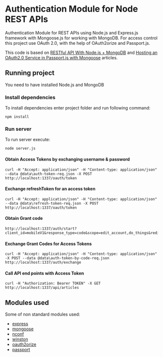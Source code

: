 # Authentication Module for Node REST APIs

Authentication Module for REST APIs using Node.js and Express.js framework with Mongoose.js for working with MongoDB. For access control this project use OAuth 2.0, with the help of OAuth2orize and Passport.js.

This code is based on [RESTful API With Node.js + MongoDB](http://aleksandrov.ws/2013/09/12/restful-api-with-nodejs-plus-mongodb) and [Hosting an OAuth2.0 Service in Passport.js with Mongoose](http://z43studio.com/2014/07/oauth2/) articles.

## Running project

You need to have installed Node.js and MongoDB 

### Install dependencies 

To install dependencies enter project folder and run following command:
```
npm install
```

### Run server

To run server execute:
```
node server.js
```

#### Obtain Access Tokens by exchanging username & password

```
curl -H "Accept: application/json" -H "Content-type: application/json"  --data @data\auth-token-req.json -X POST http://localhost:1337/oauth/token
```

#### Exchange refreshToken for an access token

```
curl -H "Accept: application/json" -H "Content-type: application/json" --data @data\refresh-token-req.json -X POST http://localhost:1337/oauth/token
```

#### Obtain Grant code 

```
http://localhost:1337/auth/start?client_id=mobileV1&response_type=code&scope=edit_account,do_things&redirect_uri=http://localhost/test
```

#### Exchange Grant Codes for Access Tokens

```
curl -H "Accept: application/json" -H "Content-type: application/json" -X POST --data @data\auth-token-by-code-req.json http://localhost:1337/auth/exchange
```

#### Call API end points with Access Token

```
curl -H "Authorization: Bearer TOKEN" -X GET http://localhost:1337/api/articles
```

## Modules used

Some of non standard modules used:
* [express](https://www.npmjs.com/package/mongoose)
* [mongoose](https://www.npmjs.com/package/mongoose)
* [nconf](https://www.npmjs.com/package/nconf)
* [winston](https://www.npmjs.com/package/winston)
* [oauth2orize](https://www.npmjs.com/package/oauth2orize)
* [passport](https://www.npmjs.com/package/passport)

